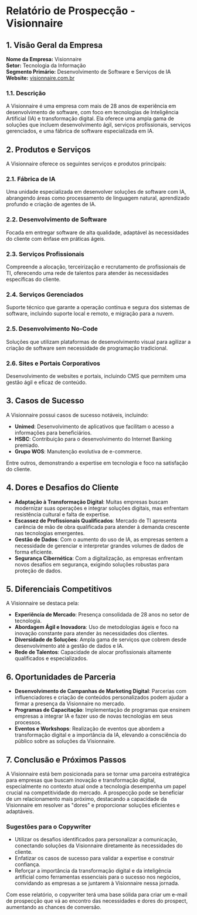 # Relatório de Prospecção - Visionnaire

## 1. Visão Geral da Empresa
**Nome da Empresa:** Visionnaire  
**Setor:** Tecnologia da Informação  
**Segmento Primário:** Desenvolvimento de Software e Serviços de IA  
**Website:** [visionnaire.com.br](https://www.visionnaire.com.br)

### 1.1. Descrição
A Visionnaire é uma empresa com mais de 28 anos de experiência em desenvolvimento de software, com foco em tecnologias de Inteligência Artificial (IA) e transformação digital. Ela oferece uma ampla gama de soluções que incluem desenvolvimento ágil, serviços profissionais, serviços gerenciados, e uma fábrica de software especializada em IA.

## 2. Produtos e Serviços
A Visionnaire oferece os seguintes serviços e produtos principais:

### 2.1. **Fábrica de IA**
Uma unidade especializada em desenvolver soluções de software com IA, abrangendo áreas como processamento de linguagem natural, aprendizado profundo e criação de agentes de IA.

### 2.2. **Desenvolvimento de Software**
Focada em entregar software de alta qualidade, adaptável às necessidades do cliente com ênfase em práticas ágeis.

### 2.3. **Serviços Profissionais**
Compreende a alocação, terceirização e recrutamento de profissionais de TI, oferecendo uma rede de talentos para atender às necessidades específicas do cliente.

### 2.4. **Serviços Gerenciados**
Suporte técnico que garante a operação contínua e segura dos sistemas de software, incluindo suporte local e remoto, e migração para a nuvem.

### 2.5. **Desenvolvimento No-Code**
Soluções que utilizam plataformas de desenvolvimento visual para agilizar a criação de software sem necessidade de programação tradicional.

### 2.6. **Sites e Portais Corporativos**
Desenvolvimento de websites e portais, incluindo CMS que permitem uma gestão ágil e eficaz de conteúdo.

## 3. Casos de Sucesso
A Visionnaire possui casos de sucesso notáveis, incluindo:

- **Unimed**: Desenvolvimento de aplicativos que facilitam o acesso a informações para beneficiários.
- **HSBC**: Contribuição para o desenvolvimento do Internet Banking premiado.
- **Grupo WOS**: Manutenção evolutiva de e-commerce.
  
Entre outros, demonstrando a expertise em tecnologia e foco na satisfação do cliente.

## 4. Dores e Desafios do Cliente
- **Adaptação à Transformação Digital**: Muitas empresas buscam modernizar suas operações e integrar soluções digitais, mas enfrentam resistência cultural e falta de expertise.
- **Escassez de Profissionais Qualificados**: Mercado de TI apresenta carência de mão de obra qualificada para atender à demanda crescente nas tecnologias emergentes.
- **Gestão de Dados**: Com o aumento do uso de IA, as empresas sentem a necessidade de gerenciar e interpretar grandes volumes de dados de forma eficiente.
- **Segurança Cibernética**: Com a digitalização, as empresas enfrentam novos desafios em segurança, exigindo soluções robustas para proteção de dados.

## 5. Diferenciais Competitivos
A Visionnaire se destaca pela:
- **Experiência de Mercado**: Presença consolidada de 28 anos no setor de tecnologia.
- **Abordagem Ágil e Inovadora**: Uso de metodologias ágeis e foco na inovação constante para atender às necessidades dos clientes.
- **Diversidade de Soluções**: Ampla gama de serviços que cobrem desde desenvolvimento até a gestão de dados e IA.
- **Rede de Talentos**: Capacidade de alocar profissionais altamente qualificados e especializados.

## 6. Oportunidades de Parceria
- **Desenvolvimento de Campanhas de Marketing Digital**: Parcerias com influenciadores e criação de conteúdos personalizados podem ajudar a firmar a presença da Visionnaire no mercado.
- **Programas de Capacitação**: Implementação de programas que ensinem empresas a integrar IA e fazer uso de novas tecnologias em seus processos.
- **Eventos e Workshops**: Realização de eventos que abordem a transformação digital e a importância da IA, elevando a consciência do público sobre as soluções da Visionnaire.

## 7. Conclusão e Próximos Passos
A Visionnaire está bem posicionada para se tornar uma parceira estratégica para empresas que buscam inovação e transformação digital, especialmente no contexto atual onde a tecnologia desempenha um papel crucial na competitividade do mercado. A prospecção pode se beneficiar de um relacionamento mais próximo, destacando a capacidade da Visionnaire em resolver as "dores" e proporcionar soluções eficientes e adaptáveis.

### Sugestões para o Copywriter
- Utilizar os desafios identificados para personalizar a comunicação, conectando soluções da Visionnaire diretamente às necessidades do cliente.
- Enfatizar os casos de sucesso para validar a expertise e construir confiança.
- Reforçar a importância da transformação digital e da inteligência artificial como ferramentas essenciais para o sucesso nos negócios, convidando as empresas a se juntarem à Visionnaire nessa jornada.

Com esse relatório, o copywriter terá uma base sólida para criar um e-mail de prospecção que vá ao encontro das necessidades e dores do prospect, aumentando as chances de conversão.